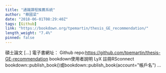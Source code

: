 ```yaml
---
title: "通識課程推薦系統"
author: "蔡國梁"
date: "2018-06-01T08:29:40Z"
tags: [Github]
link: "https://bookdown.org/tpemartin/thesis_GE_recommendation/"
length_weight: "7.4%"
pinned: false
---
```


碩士論文 [...] 電子書網址： Github repo:https://github.com/tpemartin/thesis-GE-recommendation bookdown使用者說明 LyX 註冊RSconnect bookdown::publish_book()或bookdown::publish_book(account="帳戶名") ...
